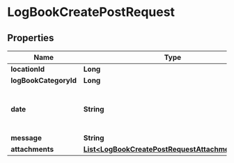

# LogBookCreatePostRequest


## Properties

| Name | Type | Description | Notes |
|------------ | ------------- | ------------- | -------------|
|**locationId** | **Long** |  |  |
|**logBookCategoryId** | **Long** |  |  |
|**date** | **String** | The posted date. Format YYYY-MM-DD |  |
|**message** | **String** |  |  |
|**attachments** | [**List&lt;LogBookCreatePostRequestAttachmentsInner&gt;**](LogBookCreatePostRequestAttachmentsInner.md) |  |  [optional] |



